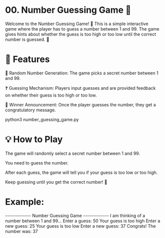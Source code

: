 # 00. Number Guessing Game 🎯
Welcome to the Number Guessing Game! 🧩 This is a simple interactive game where the player has to guess a number between 1 and 99. The game gives hints about whether the guess is too high or too low until the correct number is guessed. 🎉

#  🚀 Features
🎲 Random Number Generation: The game picks a secret number between 1 and 99.

❓ Guessing Mechanism: Players input guesses and are provided feedback on whether their guess is too high or too low.

🎯 Winner Announcement: Once the player guesses the number, they get a congratulatory message.

python3 number_guessing_game.py
# 💡 How to Play
The game will randomly select a secret number between 1 and 99.

You need to guess the number.

After each guess, the game will tell you if your guess is too low or too high.

Keep guessing until you get the correct number! 🎯

# Example:

------------- Number Guessing Game -------------
I am thinking of a number between 1 and 99...
Enter a guess: 50
Your guess is too high
Enter a new guess: 25
Your guess is too low
Enter a new guess: 37
Congrats! The number was: 37